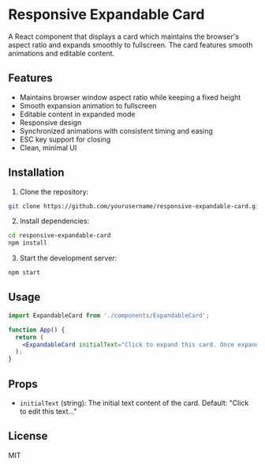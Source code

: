 # Responsive Expandable Card

A React component that displays a card which maintains the browser's aspect ratio and expands smoothly to fullscreen. The card features smooth animations and editable content.

## Features

- Maintains browser window aspect ratio while keeping a fixed height
- Smooth expansion animation to fullscreen
- Editable content in expanded mode
- Responsive design
- Synchronized animations with consistent timing and easing
- ESC key support for closing
- Clean, minimal UI

## Installation

1. Clone the repository:
```bash
git clone https://github.com/yourusername/responsive-expandable-card.git
```

2. Install dependencies:
```bash
cd responsive-expandable-card
npm install
```

3. Start the development server:
```bash
npm start
```

## Usage

```jsx
import ExpandableCard from './components/ExpandableCard';

function App() {
  return (
    <ExpandableCard initialText="Click to expand this card. Once expanded, click again to edit the text." />
  );
}
```

## Props

- `initialText` (string): The initial text content of the card. Default: "Click to edit this text..."

## License

MIT
